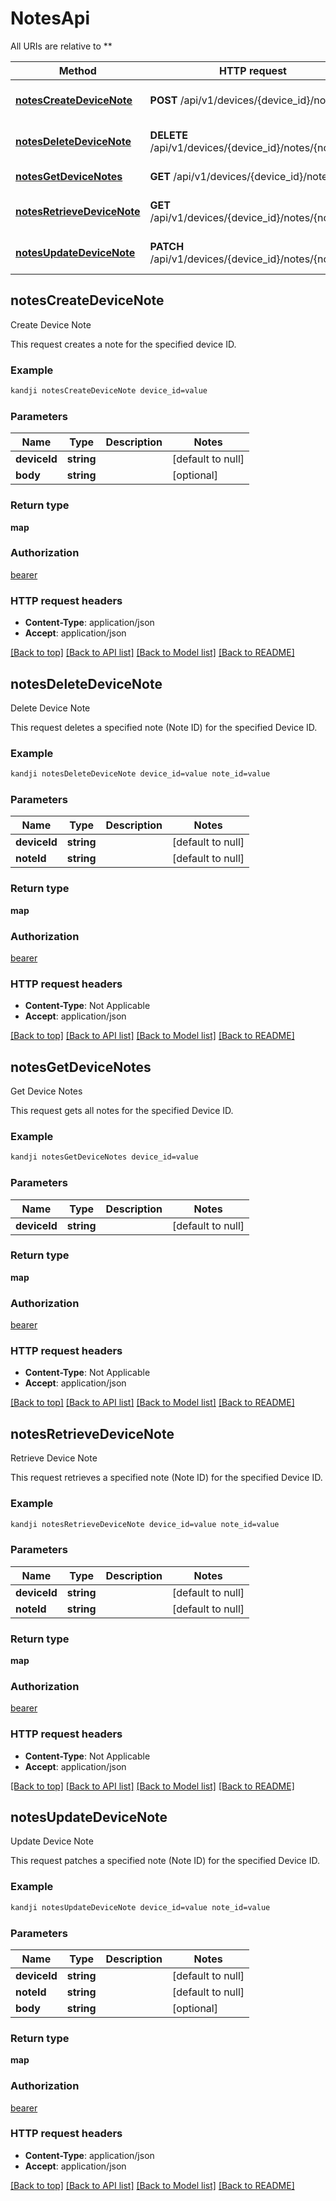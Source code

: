 # NotesApi

All URIs are relative to **

Method | HTTP request | Description
------------- | ------------- | -------------
[**notesCreateDeviceNote**](NotesApi.md#notesCreateDeviceNote) | **POST** /api/v1/devices/{device_id}/notes | Create Device Note
[**notesDeleteDeviceNote**](NotesApi.md#notesDeleteDeviceNote) | **DELETE** /api/v1/devices/{device_id}/notes/{note_id} | Delete Device Note
[**notesGetDeviceNotes**](NotesApi.md#notesGetDeviceNotes) | **GET** /api/v1/devices/{device_id}/notes | Get Device Notes
[**notesRetrieveDeviceNote**](NotesApi.md#notesRetrieveDeviceNote) | **GET** /api/v1/devices/{device_id}/notes/{note_id} | Retrieve Device Note
[**notesUpdateDeviceNote**](NotesApi.md#notesUpdateDeviceNote) | **PATCH** /api/v1/devices/{device_id}/notes/{note_id} | Update Device Note



## notesCreateDeviceNote

Create Device Note

This request creates a note for the specified device ID.

### Example

```bash
kandji notesCreateDeviceNote device_id=value
```

### Parameters


Name | Type | Description  | Notes
------------- | ------------- | ------------- | -------------
 **deviceId** | **string** |  | [default to null]
 **body** | **string** |  | [optional]

### Return type

**map**

### Authorization

[bearer](../README.md#bearer)

### HTTP request headers

- **Content-Type**: application/json
- **Accept**: application/json

[[Back to top]](#) [[Back to API list]](../README.md#documentation-for-api-endpoints) [[Back to Model list]](../README.md#documentation-for-models) [[Back to README]](../README.md)


## notesDeleteDeviceNote

Delete Device Note

This request deletes a specified note (Note ID) for the specified Device ID.

### Example

```bash
kandji notesDeleteDeviceNote device_id=value note_id=value
```

### Parameters


Name | Type | Description  | Notes
------------- | ------------- | ------------- | -------------
 **deviceId** | **string** |  | [default to null]
 **noteId** | **string** |  | [default to null]

### Return type

**map**

### Authorization

[bearer](../README.md#bearer)

### HTTP request headers

- **Content-Type**: Not Applicable
- **Accept**: application/json

[[Back to top]](#) [[Back to API list]](../README.md#documentation-for-api-endpoints) [[Back to Model list]](../README.md#documentation-for-models) [[Back to README]](../README.md)


## notesGetDeviceNotes

Get Device Notes

This request gets all notes for the specified Device ID.

### Example

```bash
kandji notesGetDeviceNotes device_id=value
```

### Parameters


Name | Type | Description  | Notes
------------- | ------------- | ------------- | -------------
 **deviceId** | **string** |  | [default to null]

### Return type

**map**

### Authorization

[bearer](../README.md#bearer)

### HTTP request headers

- **Content-Type**: Not Applicable
- **Accept**: application/json

[[Back to top]](#) [[Back to API list]](../README.md#documentation-for-api-endpoints) [[Back to Model list]](../README.md#documentation-for-models) [[Back to README]](../README.md)


## notesRetrieveDeviceNote

Retrieve Device Note

This request retrieves a specified note (Note ID) for the specified Device ID.

### Example

```bash
kandji notesRetrieveDeviceNote device_id=value note_id=value
```

### Parameters


Name | Type | Description  | Notes
------------- | ------------- | ------------- | -------------
 **deviceId** | **string** |  | [default to null]
 **noteId** | **string** |  | [default to null]

### Return type

**map**

### Authorization

[bearer](../README.md#bearer)

### HTTP request headers

- **Content-Type**: Not Applicable
- **Accept**: application/json

[[Back to top]](#) [[Back to API list]](../README.md#documentation-for-api-endpoints) [[Back to Model list]](../README.md#documentation-for-models) [[Back to README]](../README.md)


## notesUpdateDeviceNote

Update Device Note

This request patches a specified note (Note ID) for the specified Device ID.

### Example

```bash
kandji notesUpdateDeviceNote device_id=value note_id=value
```

### Parameters


Name | Type | Description  | Notes
------------- | ------------- | ------------- | -------------
 **deviceId** | **string** |  | [default to null]
 **noteId** | **string** |  | [default to null]
 **body** | **string** |  | [optional]

### Return type

**map**

### Authorization

[bearer](../README.md#bearer)

### HTTP request headers

- **Content-Type**: application/json
- **Accept**: application/json

[[Back to top]](#) [[Back to API list]](../README.md#documentation-for-api-endpoints) [[Back to Model list]](../README.md#documentation-for-models) [[Back to README]](../README.md)

